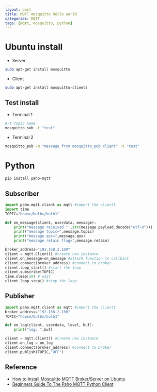 ```yaml
---
layout: post
title: MQTT mosquitto hello world
categories: MQTT
tags: [mqtt, mosquitto, python]
---
```


# Ubuntu install 
- Server
```bash
sudo apt-get install mosquitto
```
- Client
```bash
sudo apt-get install mosquitto-clients
```

## Test install
- Terminal 1
```bash
#-t topic name
mosquitto_sub -t "test"
```

- Terminal 2
```bash
mosquitto_pub -m "message from mosquitto_pub client" -t "test"
```


# Python
```bash
pip install paho-mqtt
```

## Subscriber
```python
import paho.mqtt.client as mqtt #import the client1
import time
TOPIC="house/bulbs/bulb1"

def on_message(client, userdata, message):
    print("message received " ,str(message.payload.decode("utf-8")))
    print("message topic=",message.topic)
    print("message qos=",message.qos)
    print("message retain flag=",message.retain)

broker_address="192.168.2.100"
client = mqtt.Client() #create new instance
client.on_message=on_message #attach function to callback
client.connect(broker_address) #connect to broker
client.loop_start() #start the loop
client.subscribe(TOPIC)
time.sleep(20) # wait
client.loop_stop() #stop the loop
```

## Publisher
```python
import paho.mqtt.client as mqtt #import the client1
broker_address="192.168.2.100"
TOPIC="house/bulbs/bulb1"

def on_log(client, userdata, level, buf):
    print("log: ",buf)

client = mqtt.Client() #create new instance
client.on_log = on_log
client.connect(broker_address) #connect to broker
client.publish(TOPIC,"OFF")
```
## Reference
- [How to Install Mosquitto MQTT Broker/Server on Ubuntu](https://www.vultr.com/docs/how-to-install-mosquitto-mqtt-broker-server-on-ubuntu-16-04)
- [Beginners Guide To The Paho MQTT Python Client](http://www.steves-internet-guide.com/into-mqtt-python-client/)